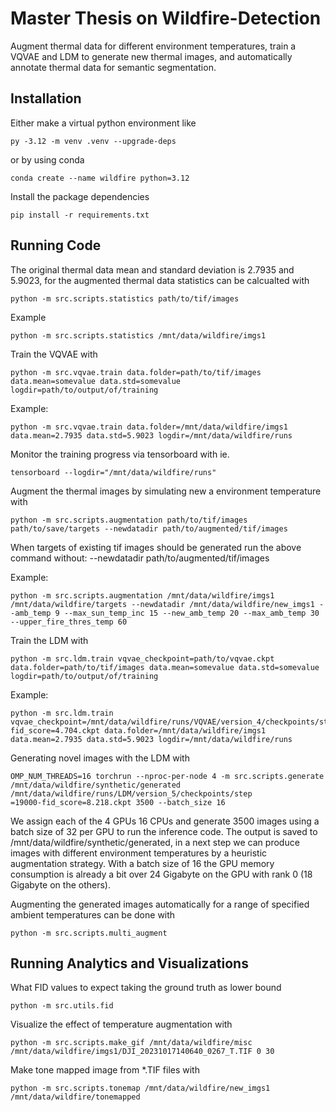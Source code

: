 # Master Thesis on Wildfire-Detection

Augment thermal data for different environment temperatures, train a VQVAE and LDM to generate new thermal images, and automatically annotate thermal data for semantic segmentation.

## Installation

Either make a virtual python environment like 

```
py -3.12 -m venv .venv --upgrade-deps
```
or by using conda

```
conda create --name wildfire python=3.12
```

Install the package dependencies

```
pip install -r requirements.txt
```

## Running Code

The original thermal data mean and standard deviation is 2.7935 and 5.9023, for the
augmented thermal data statistics can be calcualted with

```
python -m src.scripts.statistics path/to/tif/images
```

Example 

```
python -m src.scripts.statistics /mnt/data/wildfire/imgs1
```

Train the VQVAE with

```
python -m src.vqvae.train data.folder=path/to/tif/images data.mean=somevalue data.std=somevalue logdir=path/to/output/of/training
```

Example:

```
python -m src.vqvae.train data.folder=/mnt/data/wildfire/imgs1 data.mean=2.7935 data.std=5.9023 logdir=/mnt/data/wildfire/runs
```

Monitor the training progress via tensorboard with ie.

```
tensorboard --logdir="/mnt/data/wildfire/runs"
```

Augment the thermal images by simulating new a environment temperature with

```
python -m src.scripts.augmentation path/to/tif/images path/to/save/targets --newdatadir path/to/augmented/tif/images
```

When targets of existing tif images should be generated run the above command without: --newdatadir path/to/augmented/tif/images

Example:

```
python -m src.scripts.augmentation /mnt/data/wildfire/imgs1 /mnt/data/wildfire/targets --newdatadir /mnt/data/wildfire/new_imgs1 --amb_temp 9 --max_sun_temp_inc 15 --new_amb_temp 20 --max_amb_temp 30 --upper_fire_thres_temp 60
```

Train the LDM with

```
python -m src.ldm.train vqvae_checkpoint=path/to/vqvae.ckpt data.folder=path/to/tif/images data.mean=somevalue data.std=somevalue logdir=path/to/output/of/training
```

Example:

```
python -m src.ldm.train vqvae_checkpoint=/mnt/data/wildfire/runs/VQVAE/version_4/checkpoints/step=39500-fid_score=4.704.ckpt data.folder=/mnt/data/wildfire/imgs1 data.mean=2.7935 data.std=5.9023 logdir=/mnt/data/wildfire/runs
```

Generating novel images with the LDM with

```
OMP_NUM_THREADS=16 torchrun --nproc-per-node 4 -m src.scripts.generate /mnt/data/wildfire/synthetic/generated /mnt/data/wildfire/runs/LDM/version_5/checkpoints/step
=19000-fid_score=8.218.ckpt 3500 --batch_size 16
```

We assign each of the 4 GPUs 16 CPUs and generate 3500 images using a batch size of 32 per GPU to run the inference code. The output is saved to /mnt/data/wildfire/synthetic/generated, in a next step we can produce images with different environment temperatures by a heuristic augmentation strategy. With a batch size of 16 the GPU memory consumption is already a bit over 24 Gigabyte on the GPU with rank 0 (18 Gigabyte on the others).

Augmenting the generated images automatically for a range of specified ambient temperatures can be done with

```
python -m src.scripts.multi_augment
```



## Running Analytics and Visualizations

What FID values to expect taking the ground truth as lower bound

```
python -m src.utils.fid
```

Visualize the effect of temperature augmentation with

```
python -m src.scripts.make_gif /mnt/data/wildfire/misc /mnt/data/wildfire/imgs1/DJI_20231017140640_0267_T.TIF 0 30
```

Make tone mapped image from *.TIF files with

```
python -m src.scripts.tonemap /mnt/data/wildfire/new_imgs1 /mnt/data/wildfire/tonemapped
```
